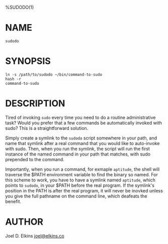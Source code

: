 %SUDODO(1)

# NAME

	sudodo

# SYNOPSIS

	ln -s /path/to/sudodo ~/bin/command-to-sudo
	hash -r
	command-to-sudo

# DESCRIPTION

Tired of invoking `sudo` every time you need to do a routine administrative
task? Would you prefer that a few commands be automatically invoked with sudo?
This is a straightforward solution.

Simply create a symlink to the `sudodo` script somewhere in your path, and
name that symlink after a real command that you would like to auto-invoke
with sudo.  Then, when you run the symlink, the script will run the first
instance of the named command in your path that matches, with sudo prepended to
the command.

Importantly, when you run a command, for exmaple `aptitude`, the shell will
traverse the $PATH environment variable to find the binary so named. For this
scheme to work, you have to have a symlink named `aptitude`, which points to
`sudodo`, in your $PATH before the real program. If the symlink's position in
the PATH is after the real program, it will never be inovked unless you give
the full pathname on the command line, which deafeats the benefit.

# AUTHOR

Joel D. Elkins <joel@elkins.co>


